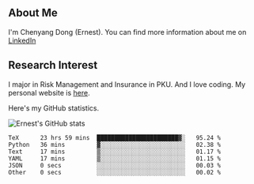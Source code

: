 ## About Me

I'm Chenyang Dong (Ernest). You can find more information about me on [LinkedIn](https://www.linkedin.com/in/%E6%99%A8%E9%98%B3-%E8%91%A3-918ab41b4/)

## Research Interest

I major in Risk Management and Insurance in PKU. And I love coding. My personal website is [here](https://ernestdong.github.io).

Here's my GitHub statistics.

![Ernest's GitHub stats](https://github-readme-stats.vercel.app/api?username=ErnestDong&show_icons=true?count_private=true)

<!--START_SECTION:waka-->

```text
TeX      23 hrs 59 mins  ███████████████████████▓░   95.24 %
Python   36 mins         ▓░░░░░░░░░░░░░░░░░░░░░░░░   02.38 %
Text     17 mins         ▒░░░░░░░░░░░░░░░░░░░░░░░░   01.17 %
YAML     17 mins         ▒░░░░░░░░░░░░░░░░░░░░░░░░   01.15 %
JSON     0 secs          ░░░░░░░░░░░░░░░░░░░░░░░░░   00.03 %
Other    0 secs          ░░░░░░░░░░░░░░░░░░░░░░░░░   00.02 %
```

<!--END_SECTION:waka-->
